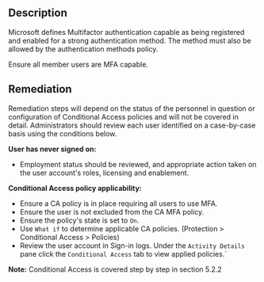 ## Description

Microsoft defines Multifactor authentication capable as being registered and enabled for a strong authentication method. The method must also be allowed by the authentication methods policy.

Ensure all member users are MFA capable.

## Remediation

Remediation steps will depend on the status of the personnel in question or configuration of Conditional Access policies and will not be covered in detail. Administrators should review each user identified on a case-by-case basis using the conditions below.

**User has never signed on:**

- Employment status should be reviewed, and appropriate action taken on the user account's roles, licensing and enablement.

**Conditional Access policy applicability:**

- Ensure a CA policy is in place requiring all users to use MFA.
- Ensure the user is not excluded from the CA MFA policy.
- Ensure the policy's state is set to `On`.
- Use `What if` to determine applicable CA policies. (Protection > Conditional Access > Policies)
- Review the user account in Sign-in logs. Under the `Activity Details` pane click the `Conditional Access` tab to view applied policies.`

**Note:** Conditional Access is covered step by step in section 5.2.2
